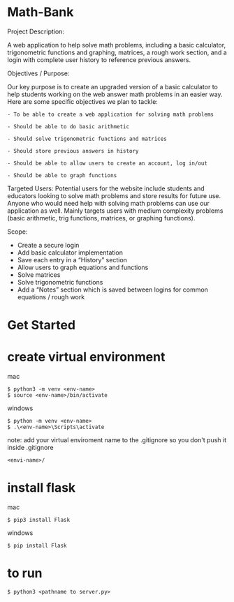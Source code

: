 # Math-Bank

Project Description:

A web application to help solve math problems, including a basic calculator, trigonometric functions and graphing, matrices, a rough work section, and a login with complete user history to reference previous answers.

Objectives / Purpose:

Our key purpose is to create an upgraded version of a basic calculator to help students working on the web answer math problems in an easier way. Here are some specific objectives we plan to tackle:

    - To be able to create a web application for solving math problems

    - Should be able to do basic arithmetic

    - Should solve trigonometric functions and matrices

    - Should store previous answers in history

    - Should be able to allow users to create an account, log in/out

    - Should be able to graph functions

Targeted Users:
Potential users for the website include students and educators looking to solve math problems and store results for future use. Anyone who would need help with solving math problems can use our application as well. Mainly targets users with medium complexity problems (basic arithmetic, trig functions, matrices, or graphing functions).

Scope:

- Create a secure login
- Add basic calculator implementation
- Save each entry in a “History” section
- Allow users to graph equations and functions
- Solve matrices
- Solve trigonometric functions
- Add a “Notes” section which is saved between logins for common equations / rough work

# Get Started

# create virtual environment

mac

```
$ python3 -m venv <env-name>
$ source <env-name>/bin/activate
```

windows

```
$ python -m venv <env-name>
$ .\<env-name>\Scripts\activate
```

note: add your virtual enviroment name to the .gitignore so you don't push it
inside .gitignore

```
<envi-name>/
```

# install flask

mac

```
$ pip3 install Flask
```

windows

```
$ pip install Flask
```

# to run

```
$ python3 <pathname to server.py>
```
